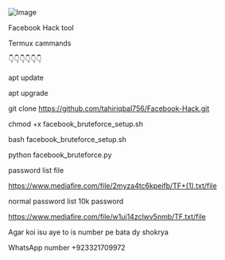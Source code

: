 ![Image](https://github.com/user-attachments/assets/fd07ece0-0f03-4dcc-ad05-f29892fd3038)






Facebook Hack tool




Termux cammands

👇👇👇👇👇👇

apt update 

apt upgrade 

git clone https://github.com/tahiriqbal756/Facebook-Hack.git

chmod +x facebook_bruteforce_setup.sh

bash facebook_bruteforce_setup.sh

python facebook_bruteforce.py


password list file 

https://www.mediafire.com/file/2myza4tc6kpeifb/TF+(1).txt/file

normal password list 10k password 

https://www.mediafire.com/file/w1uj14zclwv5nmb/TF.txt/file


 Agar koi isu aye to is number pe bata dy shokrya 

 
 WhatsApp number +923321709972
